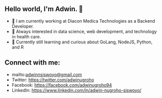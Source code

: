 ## Hello world, I'm Adwin. 👋

- 🔭 I am currently working at Diacon Medica Technologies as a Backend Developer.
- 📖 Always interested in data science, web development, and technology in health care.
- 🚀 Currently still learning and curious about GoLang, NodeJS, Python, and R

## Connect with me:
- mailto:adwinnsiswoyo@gmail.com
- Twitter: https://twitter.com/adwinugroho
- Facebook: https://facebook.com/adwinugroho94
- LinkedIn: https://www.linkedin.com/in/adwin-nugroho-siswoyo/



